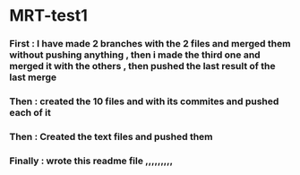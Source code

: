 # MRT-test1
### First : I have made 2 branches with the 2 files and merged them without pushing anything , then i made the third one and merged it with the others , then pushed the last result of the last merge
### Then : created the 10 files and with its commites and pushed each of it
### Then : Created the text files and pushed them
### Finally : wrote this readme file ,,,,,,,,,
